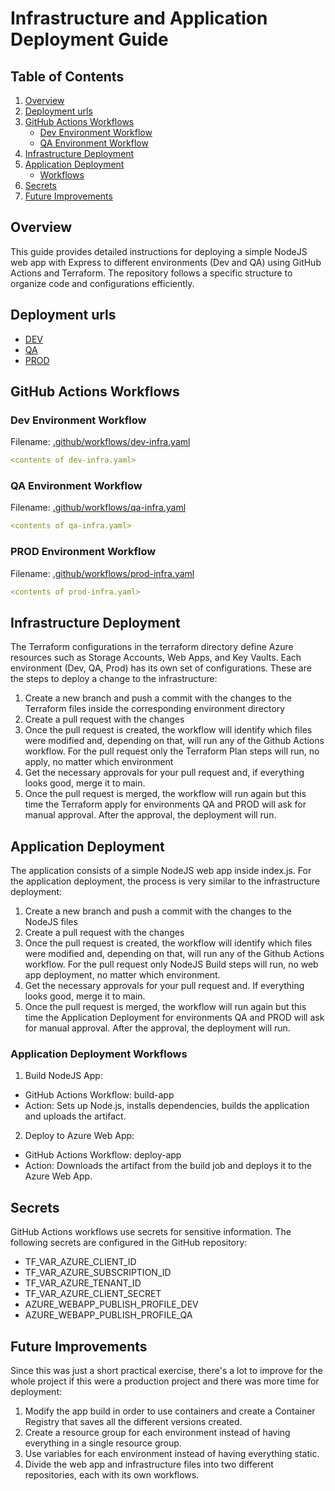 # Infrastructure and Application Deployment Guide

## Table of Contents
1. [Overview](#overview)
2. [Deployment urls](#deployment-urls)
3. [GitHub Actions Workflows](#github-actions-workflows)
    - [Dev Environment Workflow](#dev-environment-workflow)
    - [QA Environment Workflow](#qa-environment-workflow)
4. [Infrastructure Deployment](#infrastructure-deployment)
5. [Application Deployment](#application-deployment)
    - [Workflows](#application-deployment-workflows)
6. [Secrets](#secrets)
7. [Future Improvements](#secrets)

## Overview
This guide provides detailed instructions for deploying a simple NodeJS web app with Express to different environments (Dev and QA) using GitHub Actions and Terraform. The repository follows a specific structure to organize code and configurations efficiently.

## Deployment urls
- [DEV](https://mywebapp-maar-dev59c0.azurewebsites.net/)
- [QA](https://mywebapp-maar-qa.azurewebsites.net/)
- [PROD](https://mywebapp-maar-prod.azurewebsites.net/)

## GitHub Actions Workflows

### Dev Environment Workflow
Filename: [.github/workflows/dev-infra.yaml](./.github/workflows/dev-infra.yaml)
```yaml
<contents of dev-infra.yaml>
```

### QA Environment Workflow
Filename: [.github/workflows/qa-infra.yaml](./.github/workflows/qa-infra.yaml)
```yaml
<contents of qa-infra.yaml>
``` 

### PROD Environment Workflow
Filename: [.github/workflows/prod-infra.yaml](./.github/workflows/prod-infra.yaml)
```yaml
<contents of prod-infra.yaml>
``` 

## Infrastructure Deployment
The Terraform configurations in the terraform directory define Azure resources such as Storage Accounts, Web Apps, and Key Vaults. Each environment (Dev, QA, Prod) has its own set of configurations. These are the steps to deploy a change to the infrastructure:
1. Create a new branch and push a commit with the changes to the Terraform files inside the corresponding environment directory
2. Create a pull request with the changes
3. Once the pull request is created, the workflow will identify which files were modified and, depending on that, will run any of the Github Actions workflow. For the pull request only the Terraform Plan steps will run, no apply, no matter which environment
4. Get the necessary approvals for your pull request and, if everything looks good, merge it to main.
5. Once the pull request is merged, the workflow will run again but this time the Terraform apply for environments QA and PROD will ask for manual approval. After the approval, the deployment will run.

## Application Deployment
The application consists of a simple NodeJS web app inside index.js. For the application deployment, the process is very similar to the infrastructure deployment:

1. Create a new branch and push a commit with the changes to the NodeJS files
2. Create a pull request with the changes
3. Once the pull request is created, the workflow will identify which files were modified and, depending on that, will run any of the Github Actions workflow. For the pull request only NodeJS Build steps will run, no web app deployment, no matter which environment.
4. Get the necessary approvals for your pull request and. If everything looks good, merge it to main.
5. Once the pull request is merged, the workflow will run again but this time the Application Deployment for environments QA and PROD will ask for manual approval. After the approval, the deployment will run.

### Application Deployment Workflows
1. Build NodeJS App:
- GitHub Actions Workflow: build-app
- Action: Sets up Node.js, installs dependencies, builds the application and uploads the artifact.

2. Deploy to Azure Web App:
- GitHub Actions Workflow: deploy-app
- Action: Downloads the artifact from the build job and deploys it to the Azure Web App.

## Secrets
GitHub Actions workflows use secrets for sensitive information. The following secrets are configured in the GitHub repository:

- TF_VAR_AZURE_CLIENT_ID
- TF_VAR_AZURE_SUBSCRIPTION_ID
- TF_VAR_AZURE_TENANT_ID
- TF_VAR_AZURE_CLIENT_SECRET
- AZURE_WEBAPP_PUBLISH_PROFILE_DEV
- AZURE_WEBAPP_PUBLISH_PROFILE_QA

## Future Improvements
Since this was just a short practical exercise, there's a lot to improve for the whole project if this were a production project and there was more time for deployment:

1. Modify the app build in order to use containers and create a Container Registry that saves all the different versions created.
2. Create a resource group for each environment instead of having everything in a single resource group.
3. Use variables for each environment instead of having everything static.
4. Divide the web app and infrastructure files into two different repositories, each with its own workflows.